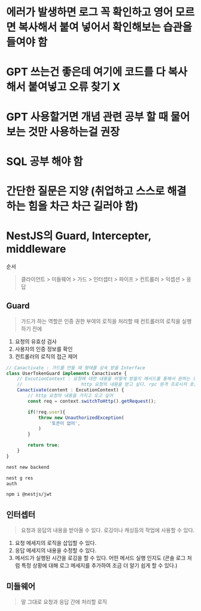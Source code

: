 # 에러가 발생하면 로그 꼭 확인하고 영어 모르면 복사해서 붙여 넣어서 확인해보는 습관을 들여야 함
# GPT 쓰는건 좋은데 여기에 코드를 다 복사해서 붙여넣고 오류 찾기 X
# GPT 사용할거면 개념 관련 공부 할 때 물어보는 것만 사용하는걸 권장
# SQL 공부 해야 함
# 간단한 질문은 지양 (취업하고 스스로 해결하는 힘을 차근 차근 길러야 함)

# NestJS의 Guard, Intercepter, middleware

순서
> 클라이언트 > 미들웨어 > 가드 > 인터셉터 > 파이프 > 컨트롤러 > 익셉션 > 응답

## Guard
> 가드가 하는 역할은 인증 권한 부여의 로직을 처리할 때
> 컨트롤러의 로직을 실행하기 전에

1. 요청의 유효성 검사
2. 사용자의 인증 정보를 확인
3. 컨트롤러의 로직의 접근 제어

```ts
// Canactivate : 가드를 만들 때 형태를 상속 받을 Interface
class UserTokenGuard implements Canactivate {
    // ExcutionContext : 요청에 대한 내용을 어떻게 받을지 메서드를 통해서 원하는 형태를 받을 수 있다.
    //                      http 요청의 내용을 받고 싶다. rpc 원격 프로시저 호출할 때, 웹소켓 요청 ws
    Canactivate(content : ExcutionContext) {
        // http 요청의 내용을 가지고 오고 싶어
        const req = context.switchToHttp().getRequest();

        if(!req.user){
            throw new UnauthorizedException(
                '토큰이 없어',
            )
        }

        return true;
    }
}
```

```sh
nest new backend

nest g res
auth

npm i @nestjs/jwt
```

## 인터셉터
> 요청과 응답의 내용을 받아올 수 있다.
> 로깅이나 캐싱등의 작업에 사용할 수 있다.

1. 요청 메세지의 로직을 삽입할 수 있다.
2. 응답 메세지의 내용을 수정할 수 있다.
3. 메서드가 실행된 시간을 로깅을 할 수 있다. 어떤 메서드 실행 인지도 (콘솔 로그 처럼 특정 상황에 대해 로그 메세지를 추가하여 조금 더 알기 쉽게 할 수 있다.)


## 미들웨어
> 말 그대로 요청과 응답 간에 처리할 로직